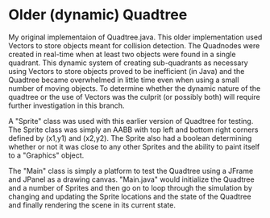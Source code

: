 # Older (dynamic) Quadtree

My original implementaion of Quadtree.java. This older implementation used Vectors to store objects meant for collision detection. The Quadnodes were created in real-time when at least two objects were found in a single quadrant. This dynamic system of creating sub-quadrants as necessary using Vectors to store objects proved to be inefficient (in Java) and the Quadtree became overwhelmed in little time even when using a small number of moving objects. To determine whether the dynamic nature of the quadtree or the use of Vectors was the culprit (or possibly both) will require further investigation in this branch. 

A "Sprite" class was used with this earlier version of Quadtree for testing. The Sprite class was simply an AABB with top left and bottom right corners defined by (x1,y1) and (x2,y2). The Sprite also had a boolean determining whether or not it was close to any other Sprites and the ability to paint itself to a "Graphics" object. 

The "Main" class is simply a platform to test the Quadtree using a JFrame and JPanel as a drawing canvas. "Main.java" would initialize the Quadtree and a number of Sprites and then go on to loop through the simulation by changing and updating the Sprite locations and the state of the Quadtree and finally rendering the scene in its current state.
